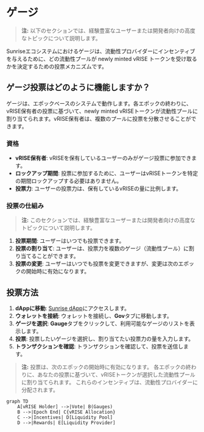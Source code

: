 # ゲージ

> **注:** 以下のセクションでは、経験豊富なユーザーまたは開発者向けの高度なトピックについて説明します。

Sunriseエコシステムにおけるゲージは、流動性プロバイダーにインセンティブを与えるために、どの流動性プールが newly minted vRISE トークンを受け取るかを決定するための投票メカニズムです。

## ゲージ投票はどのように機能しますか？

ゲージは、エポックベースのシステムで動作します。各エポックの終わりに、vRISE保有者の投票に基づいて、newly minted vRISEトークンが流動性プールに割り当てられます。vRISE保有者は、複数のプールに投票を分散させることができます。

### 資格

- **vRISE保有者**: vRISEを保有しているユーザーのみがゲージ投票に参加できます。
- **ロックアップ期間**: 投票に参加するために、ユーザーはvRISEトークンを特定の期間ロックアップする必要はありません。
- **投票力**: ユーザーの投票力は、保有しているvRISEの量に比例します。

### 投票の仕組み

> **注:** このセクションでは、経験豊富なユーザーまたは開発者向けの高度なトピックについて説明します。

1. **投票期間**: ユーザーはいつでも投票できます。
2. **投票の割り当て**: ユーザーは、投票力を複数のゲージ（流動性プール）に割り当てることができます。
3. **投票の変更**: ユーザーはいつでも投票を変更できますが、変更は次のエポックの開始時に有効になります。

## 投票方法

1. **dAppに移動**: [Sunrise dApp](https://app.sunrise.games/)にアクセスします。
2. **ウォレットを接続**: ウォレットを接続し、**Gov**タブに移動します。
3. **ゲージを選択**: **Gauge**タブをクリックして、利用可能なゲージのリストを表示します。
4. **投票**: 投票したいゲージを選択し、割り当てたい投票力の量を入力します。
5. **トランザクションを確認**: トランザクションを確認して、投票を送信します。

> **注:**
> 投票は、次のエポックの開始時に有効になります。
> 各エポックの終わりに、あなたの投票に基づいて、vRISEトークンが選択した流動性プールに割り当てられます。
> これらのインセンティブは、流動性プロバイダーに分配されます。

```mermaid
graph TD
    A[vRISE Holder] -->|Vote| B(Gauges)
    B -->|Epoch End| C{vRISE Allocation}
    C -->|Incentives| D[Liquidity Pool]
    D -->|Rewards| E[Liquidity Provider]
```
